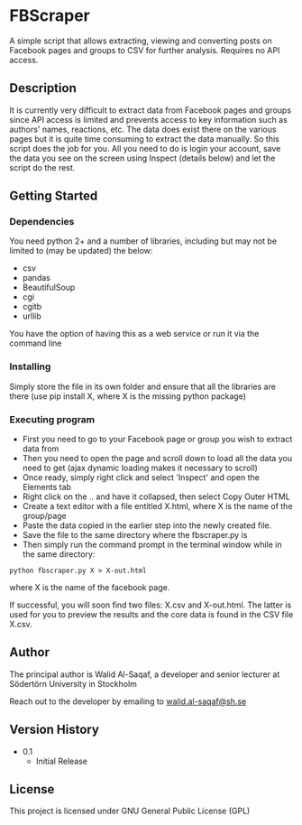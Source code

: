# FBScraper 

A simple script that allows extracting, viewing and converting posts on Facebook pages and groups to CSV for further analysis. Requires no API access.

## Description

It is currently very difficult to extract data from Facebook pages and groups since API access is limited and prevents access to key information such as authors' names, reactions, etc. The data does exist there on the various pages but it is quite time consuming to extract the data manually. So this script does the job for you. All you need to do is login your account, save the data you see on the screen using Inspect (details below) and let the script do the rest.

## Getting Started

### Dependencies

You need python 2+ and a number of libraries, including but may not be limited to (may be updated) the below:

* csv
* pandas
* BeautifulSoup
* cgi
* cgitb
* urllib
  
You have the option of having this as a web service or run it via the command line

### Installing

Simply store the file in its own folder and ensure that all the libraries are there (use pip install X, where X is the missing python package)

### Executing program

- First you need to go to your Facebook page or group you wish to extract data from
- Then you need to open the page and scroll down to load all the data you need to get (ajax dynamic loading makes it necessary to scroll)
- Once ready, simply right click and select 'Inspect' and open the Elements tab
- Right click on the <body>..</body> and have it collapsed, then select Copy Outer HTML
- Create a text editor with a file entitled X.html, where X is the name of the group/page
- Paste the data copied in the earlier step into the newly created file.
- Save the file to the same directory where the fbscraper.py is
- Then simply run the command prompt in the terminal window while in the same directory:
```
python fbscraper.py X > X-out.html
```
where X is the name of the facebook page. 

If successful, you will soon find two files: X.csv and X-out.html. The latter is used for you to preview the results and the core data is found in the CSV file X.csv.
 
## Author 

The principal author is Walid Al-Saqaf, a developer and senior lecturer at Södertörn University in Stockholm

Reach out to the developer by emailing to walid.al-saqaf@sh.se

## Version History

* 0.1
    * Initial Release

## License

This project is licensed under GNU General Public License (GPL)
